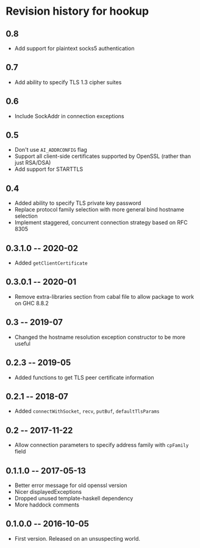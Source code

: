 # Revision history for hookup

## 0.8

* Add support for plaintext socks5 authentication

## 0.7

* Add ability to specify TLS 1.3 cipher suites

## 0.6

* Include SockAddr in connection exceptions

## 0.5

* Don't use `AI_ADDRCONFIG` flag
* Support all client-side certificates supported by OpenSSL (rather than just RSA/DSA)
* Add support for STARTTLS

## 0.4

* Added ability to specify TLS private key password
* Replace protocol family selection with more general bind hostname selection
* Implement staggered, concurrent connection strategy based on RFC 8305

## 0.3.1.0 -- 2020-02

* Added `getClientCertificate`

## 0.3.0.1 -- 2020-01

* Remove extra-libraries section from cabal file to allow package to work on GHC 8.8.2

## 0.3 -- 2019-07

* Changed the hostname resolution exception constructor to be more useful

## 0.2.3 -- 2019-05

* Added functions to get TLS peer certificate information

## 0.2.1 -- 2018-07

* Added `connectWithSocket`, `recv`, `putBuf`, `defaultTlsParams`

## 0.2 -- 2017-11-22

* Allow connection parameters to specify address family with `cpFamily` field

## 0.1.1.0  -- 2017-05-13

* Better error message for old openssl version
* Nicer displayedExceptions
* Dropped unused template-haskell dependency
* More haddock comments

## 0.1.0.0  -- 2016-10-05

* First version. Released on an unsuspecting world.
